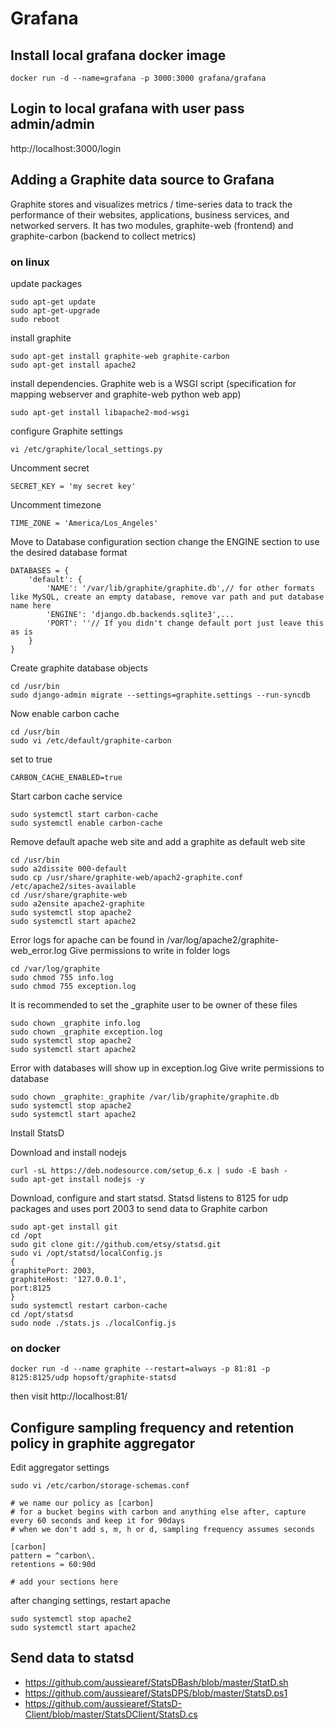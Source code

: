 # Grafana

## Install local grafana docker image
```
docker run -d --name=grafana -p 3000:3000 grafana/grafana
```

## Login to local grafana with user pass admin/admin
http://localhost:3000/login

## Adding a Graphite data source to Grafana

Graphite stores and visualizes metrics / time-series data to track the performance of their websites, applications, business services, and networked servers. 
It has two modules, graphite-web (frontend) and graphite-carbon (backend to collect metrics)
### on linux
update packages
```
sudo apt-get update
sudo apt-get-upgrade
sudo reboot
```
install graphite
```
sudo apt-get install graphite-web graphite-carbon
sudo apt-get install apache2
```

install dependencies. Graphite web is a WSGI script (specification for mapping webserver and graphite-web python web app)
```
sudo apt-get install libapache2-mod-wsgi
```

configure Graphite settings
```
vi /etc/graphite/local_settings.py
```
Uncomment secret
```
SECRET_KEY = 'my secret key'
```

Uncomment timezone
```
TIME_ZONE = 'America/Los_Angeles'
```

Move to Database configuration section change the ENGINE section to use the desired database format
```
DATABASES = {
	'default': {
		'NAME': '/var/lib/graphite/graphite.db',// for other formats like MySQL, create an empty database, remove var path and put database name here 
		'ENGINE': 'django.db.backends.sqlite3',...
		'PORT': ''// If you didn't change default port just leave this as is
	}
}
```

Create graphite database objects
```
cd /usr/bin
sudo django-admin migrate --settings=graphite.settings --run-syncdb
```

Now enable carbon cache
```
cd /usr/bin
sudo vi /etc/default/graphite-carbon
```
set to true
```
CARBON_CACHE_ENABLED=true
```

Start carbon cache service
```
sudo systemctl start carbon-cache
sudo systemctl enable carbon-cache
```

Remove default apache web site and add a graphite as default web site
```
cd /usr/bin
sudo a2dissite 000-default
sudo cp /usr/share/graphite-web/apach2-graphite.conf /etc/apache2/sites-available
cd /usr/share/graphite-web
sudo a2ensite apache2-graphite
sudo systemctl stop apache2
sudo systemctl start apache2
```
Error logs for apache can be found in /var/log/apache2/graphite-web_error.log
Give permissions to write in folder logs
```
cd /var/log/graphite
sudo chmod 755 info.log
sudo chmod 755 exception.log
```

It is recommended to set the _graphite user to be owner of these files
```
sudo chown _graphite info.log
sudo chown _graphite exception.log
sudo systemctl stop apache2
sudo systemctl start apache2
```
Error with databases will show up in exception.log
Give write permissions to database
```
sudo chown _graphite:_graphite /var/lib/graphite/graphite.db
sudo systemctl stop apache2
sudo systemctl start apache2
```

Install StatsD

Download and install nodejs
```
curl -sL https://deb.nodesource.com/setup_6.x | sudo -E bash -
sudo apt-get install nodejs -y
```

Download, configure and start statsd. Statsd listens to 8125 for udp packages and uses port 2003 to send data to Graphite carbon
```
sudo apt-get install git
cd /opt
sudo git clone git://github.com/etsy/statsd.git
sudo vi /opt/statsd/localConfig.js
{
graphitePort: 2003,
graphiteHost: '127.0.0.1',
port:8125
}
sudo systemctl restart carbon-cache
cd /opt/statsd
sudo node ./stats.js ./localConfig.js
```

### on docker
```
docker run -d --name graphite --restart=always -p 81:81 -p 8125:8125/udp hopsoft/graphite-statsd
```
then visit
http://localhost:81/

## Configure sampling frequency and retention policy in graphite aggregator

Edit aggregator settings
```
sudo vi /etc/carbon/storage-schemas.conf
```
```
# we name our policy as [carbon]
# for a bucket begins with carbon and anything else after, capture every 60 seconds and keep it for 90days
# when we don't add s, m, h or d, sampling frequency assumes seconds

[carbon]
pattern = ^carbon\.
retentions = 60:90d

# add your sections here
```
after changing settings, restart apache
```
sudo systemctl stop apache2
sudo systemctl start apache2
```

## Send data to statsd
- https://github.com/aussiearef/StatsDBash/blob/master/StatD.sh
- https://github.com/aussiearef/StatsDPS/blob/master/StatsD.ps1
- https://github.com/aussiearef/StatsD-Client/blob/master/StatsDClient/StatsD.cs
